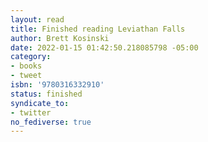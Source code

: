```yaml
---
layout: read
title: Finished reading Leviathan Falls
author: Brett Kosinski
date: 2022-01-15 01:42:50.218085798 -05:00
category:
- books
- tweet
isbn: '9780316332910'
status: finished
syndicate_to:
- twitter
no_fediverse: true
---
```

